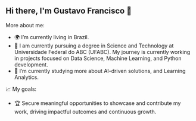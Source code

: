 ## Hi there, I'm Gustavo Francisco 👋

More about me:

- 🌍 I’m currently living in Brazil.
- 🔭 I am currently pursuing a degree in Science and Technology at Universidade Federal do ABC (UFABC). My journey is currently working in projects focused on Data Science, Machine Learning, and Python development.
- 🌱 I’m currently studying more about AI-driven solutions, and Learning Analytics.

📈 My goals:
- 🏆 Secure meaningful opportunities to showcase and contribute my work, driving impactful outcomes and continuous growth.
